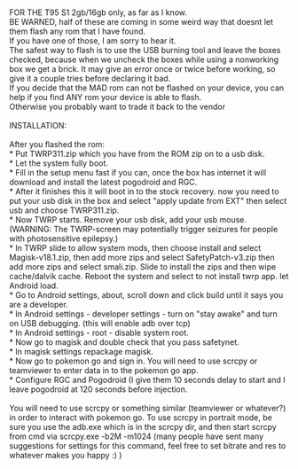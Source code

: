 <br>FOR THE T95 S1 2gb/16gb only, as far as I know.
<br>BE WARNED, half of these are coming in some weird way that doesnt let them flash any rom that I have found.
<br>If you have one of those, I am sorry to hear it.
<br>The safest way to flash is to use the USB burning tool and leave the boxes checked, because when we uncheck the boxes while using a nonworking box we get a brick. It may give an error once or twice before working, so give it a couple tries before declaring it bad.
<br>If you decide that the MAD rom can not be flashed on your device, you can help if you find ANY rom your device is able to flash.
<br>Otherwise you probably want to trade it back to the vendor
<br>
<br>INSTALLATION:
<br>
<br>After you flashed the rom:
<br> * Put TWRP311.zip which you have from the ROM zip on to a usb disk.
<br> * Let the system fully boot.
<br> * Fill in the setup menu fast if you can, once the box has internet it will download and install the latest pogodroid and RGC.
<br> * After it finishes this it will boot in to the stock recovery. now you need to put your usb disk in the box and select "apply update from EXT" then select usb and choose TWRP311.zip.
<br> * Now TWRP starts. Remove your usb disk, add your usb mouse. (WARNING: The TWRP-screen may potentially trigger seizures for people with photosensitive epilepsy.)
<br> * In TWRP slide to allow system mods, then choose install and select Magisk-v18.1.zip, then add more zips and select SafetyPatch-v3.zip then add more zips and select smali.zip. Slide to install the zips and then wipe cache/dalvik cache. Reboot the system and select to not install twrp app. let Android load.
<br> * Go to Android settings, about, scroll down and click build until it says you are a developer.
<br> * In Android settings - developer settings - turn on "stay awake" and turn on USB debugging. (this will enable adb over tcp)
<br> * In Android settings - root - disable system root.
<br> * Now go to magisk and double check that you pass safetynet.
<br> * In magisk settings repackage magisk.
<br> * Now go to pokemon go and sign in. You will need to use scrcpy or teamviewer to enter data in to the pokemon go app.
<br> * Configure RGC and Pogodroid (I give them 10 seconds delay to start and I leave pogodroid at 120 seconds before injection.
<br>
<br>You will need to use scrcpy or something similar (teamviewer or whatever?) in order to interact with pokemon go. To use scrcpy in portrait mode, be sure you use the adb.exe which is in the scrcpy dir, and then start scrcpy from cmd via scrcpy.exe -b2M -m1024 (many people have sent many suggestions for settings for this command, feel free to set bitrate and res to whatever makes you happy :) )
